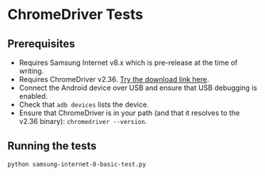 # ChromeDriver Tests

## Prerequisites

* Requires Samsung Internet v8.x which is pre-release at the time of writing.
* Requires ChromeDriver v2.36. [Try the download link here](https://chromedriver.storage.googleapis.com/index.html?path=2.36/).
* Connect the Android device over USB and ensure that USB debugging is enabled.
* Check that `adb devices` lists the device.
* Ensure that ChromeDriver is in your path (and that it resolves to the v2.36 binary): `chromedriver --version`.

## Running the tests

```
python samsung-internet-8-basic-test.py
```
